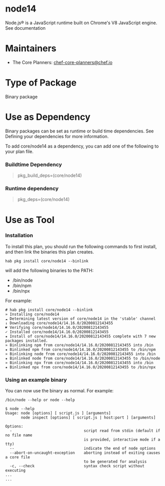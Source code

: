 # node14

Node.js® is a JavaScript runtime built on Chrome's V8 JavaScript engine. See documentation


# Maintainers
* The Core Planners: chef-core-planners@chef.io

# Type of Package
Binary package

# Use as Dependency
Binary packages can be set as runtime or build time dependencies. See Defining your dependencies for more information.

To add core/node14 as a dependency, you can add one of the following to your plan file.

### Buildtime Dependency
>pkg_build_deps=(core/node14)

### Runtime dependency
>pkg_deps=(core/node14)

# Use as Tool
### Installation
To install this plan, you should run the following commands to first install, and then link the binaries this plan creates.

`hab pkg install core/node14 --binlink`

will add the following binaries to the PATH:

* /bin/node
* /bin/npm
* /bin/npx

For example:
```
# hab pkg install core/node14 --binlink
» Installing core/node14
☁ Determining latest version of core/node14 in the 'stable' channel
↓ Downloading core/node14/14.16.0/20200812143455
☛ Verifying core/node14/14.16.0/20200812143455
✓ Installed core/node14/14.16.0/20200812143455
★ Install of core/node14/14.16.0/20200812143455 complete with 7 new packages installed.
» Binlinking npm from core/node14/14.16.0/20200812143455 into /bin
★ Binlinked npm from core/node14/14.16.0/20200812143455 to /bin/npm
» Binlinking node from core/node14/14.16.0/20200812143455 into /bin
★ Binlinked node from core/node14/14.16.0/20200812143455 to /bin/node
» Binlinking npx from core/node14/14.16.0/20200812143455 into /bin
★ Binlinked npx from core/node14/14.16.0/20200812143455 to /bin/npx
```
### Using an example binary
You can now use the binary as normal. For example:

`/bin/node --help or node --help`

```
$ node --help
Usage: node [options] [ script.js ] [arguments]
       node inspect [options] [ script.js | host:port ] [arguments]

Options:
  -                                script read from stdin (default if no file name
                                   is provided, interactive mode if a tty)
  --                               indicate the end of node options
  --abort-on-uncaught-exception    aborting instead of exiting causes a core file
                                   to be generated for analysis
  -c, --check                      syntax check script without executing
...
...
```